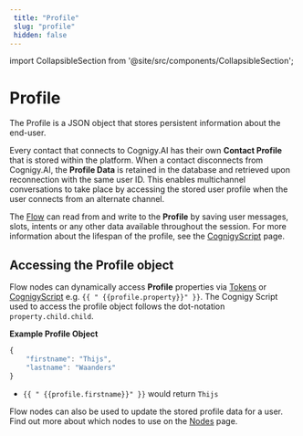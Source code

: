```yaml
---
 title: "Profile" 
 slug: "profile" 
 hidden: false 
---
```

import CollapsibleSection from '@site/src/components/CollapsibleSection';

# Profile

The Profile is a JSON object that stores persistent information about the end-user.

Every contact that connects to Cognigy.AI has their own **Contact Profile** that is stored within the platform. When a contact disconnects from Cognigy.AI, the **Profile Data** is retained in the database and retrieved upon reconnection with the same user ID. This enables multichannel conversations to take place by accessing the stored user profile when the user connects from an alternate channel.

The [Flow](../../build/flows/overview.md) can read from and write to the **Profile** by saving user messages, slots, intents or any other data available throughout the session. For more information about the lifespan of the profile, see the [CognigyScript](../../build/cognigyscript.md#life-span-of-cognigy-objects) page.

## Accessing the Profile object


Flow nodes can dynamically access **Profile** properties via [Tokens](../../build/tokens.md) or [CognigyScript](../../build/cognigyscript.md) e.g. `{{ " {{profile.property}}" }}`. The Cognigy Script used to access the profile object follows the dot-notation `property.child.child`.

**Example Profile Object**

```JavaScript
{
    "firstname": "Thijs",
    "lastname": "Waanders"
}
```

* `{{ " {{profile.firstname}}" }}` would return `Thijs`

Flow nodes can also be used to update the stored profile data for a user. Find out more about which nodes to use on the [Nodes](../../build/node-reference/analytics/overview.md) page.